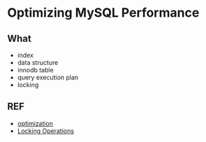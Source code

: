 # Optimizing MySQL Performance

## What

- index
- data structure
- innodb table
- query execution plan
- locking

## REF

- [optimization](https://dev.mysql.com/doc/refman/5.6/en/optimization.html)
- [Locking Operations](https://dev.mysql.com/doc/refman/5.6/en/locking-issues.html)
